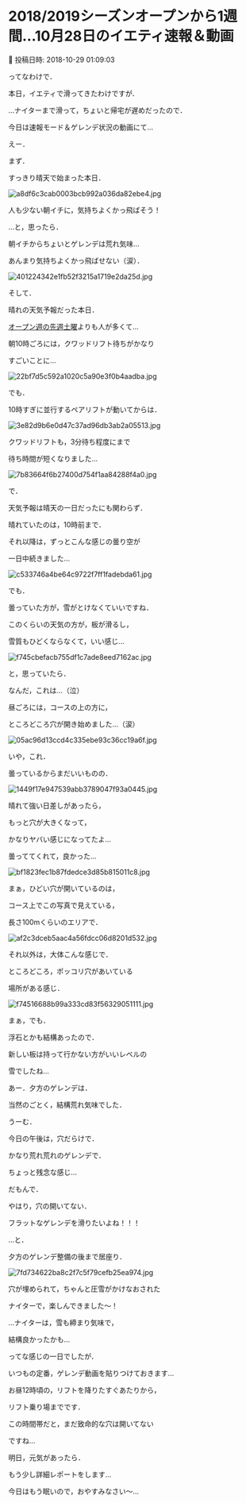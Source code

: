 # 2018/2019シーズンオープンから1週間…10月28日のイエティ速報＆動画

📅 投稿日時: 2018-10-29 01:09:03

ってなわけで．


本日，イエティで滑ってきたわけですが．


…ナイターまで滑って，ちょいと帰宅が遅めだったので．


今日は速報モード＆ゲレンデ状況の動画にて…





えー．


まず．


すっきり晴天で始まった本日．




![a8df6c3cab0003bcb992a036da82ebe4.jpg](images/a8df6c3cab0003bcb992a036da82ebe4.jpg)




人も少ない朝イチに，気持ちよくかっ飛ばそう！


…と，思ったら．


朝イチからちょいとゲレンデは荒れ気味…


あんまり気持ちよくかっ飛ばせない（涙）．




![401224342e1fb52f3215a1719e2da25d.jpg](images/401224342e1fb52f3215a1719e2da25d.jpg)




そして．


晴れの天気予報だった本日．


[オープン週の先週土曜](e59c737cc2670a6274fe7b5bce86011b0.md)よりも人が多くて…


朝10時ごろには，クワッドリフト待ちがかなり


すごいことに…




![22bf7d5c592a1020c5a90e3f0b4aadba.jpg](images/22bf7d5c592a1020c5a90e3f0b4aadba.jpg)




でも．


10時すぎに並行するペアリフトが動いてからは．




![3e82d9b6e0d47c37ad96db3ab2a05513.jpg](images/3e82d9b6e0d47c37ad96db3ab2a05513.jpg)




クワッドリフトも，3分待ち程度にまで


待ち時間が短くなりました…




![7b83664f6b27400d754f1aa84288f4a0.jpg](images/7b83664f6b27400d754f1aa84288f4a0.jpg)







で．


天気予報は晴天の一日だったにも関わらず．


晴れていたのは，10時前まで．


それ以降は，ずっとこんな感じの曇り空が


一日中続きました…




![c533746a4be64c9722f7ff1fadebda61.jpg](images/c533746a4be64c9722f7ff1fadebda61.jpg)




でも．


曇っていた方が，雪がとけなくていいですね．


このくらいの天気の方が，板が滑るし，


雪質もひどくならなくて，いい感じ…




![f745cbefacb755df1c7ade8eed7162ac.jpg](images/f745cbefacb755df1c7ade8eed7162ac.jpg)




と，思っていたら．


なんだ，これは…（泣）


昼ごろには，コースの上の方に，


ところどころ穴が開き始めました…（涙）




![05ac96d13ccd4c335ebe93c36cc19a6f.jpg](images/05ac96d13ccd4c335ebe93c36cc19a6f.jpg)




いや，これ．


曇っているからまだいいものの．




![1449f17e947539abb3789047f93a0445.jpg](images/1449f17e947539abb3789047f93a0445.jpg)




晴れて強い日差しがあったら，


もっと穴が大きくなって，


かなりヤバい感じになってたよ…


曇っててくれて，良かった…




![bf1823fec1b87fdedce3d85b815011c8.jpg](images/bf1823fec1b87fdedce3d85b815011c8.jpg)







まぁ，ひどい穴が開いているのは，


コース上でこの写真で見えている，


長さ100mくらいのエリアで．




![af2c3dceb5aac4a56fdcc06d8201d532.jpg](images/af2c3dceb5aac4a56fdcc06d8201d532.jpg)




それ以外は，大体こんな感じで．


ところどころ，ポッコリ穴があいている


場所がある感じ．




![f74516688b99a333cd83f56329051111.jpg](images/f74516688b99a333cd83f56329051111.jpg)




まぁ，でも．


浮石とかも結構あったので．


新しい板は持って行かない方がいいレベルの


雪でしたね…





あー．夕方のゲレンデは．


当然のごとく，結構荒れ気味でした．


うーむ．


今日の午後は，穴だらけで．


かなり荒れ荒れのゲレンデで．


ちょっと残念な感じ…





だもんで．


やはり，穴の開いてない．


フラットなゲレンデを滑りたいよね！！！


…と．


夕方のゲレンデ整備の後まで居座り．




![7fd734622ba8c2f7c5f79cefb25ea974.jpg](images/7fd734622ba8c2f7c5f79cefb25ea974.jpg)




穴が埋められて，ちゃんと圧雪がかけなおされた


ナイターで，楽しんできました～！





…ナイターは，雪も締まり気味で，


結構良かったかも…





ってな感じの一日でしたが．


いつもの定番，ゲレンデ動画を貼りつけておきます…


お昼12時頃の，リフトを降りたすぐあたりから，


リフト乗り場までです．





この時間帯だと，まだ致命的な穴は開いてない


ですね…





明日，元気があったら．


もう少し詳細レポートをします…


今日はもう眠いので，おやすみなさい～…
